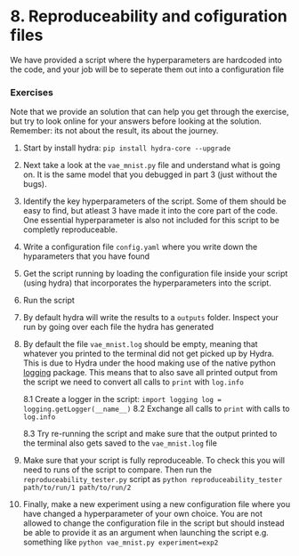 # 8. Reproduceability and cofiguration files


We have provided a script where the hyperparameters are hardcoded into the code, and your job will be to seperate
them out into a configuration file

### Exercises

Note that we provide an solution that can help you get through the exercise, but try to look online for your
answers before looking at the solution. Remember: its not about the result, its about the journey.

1. Start by install hydra: `pip install hydra-core --upgrade`

2. Next take a look at the `vae_mnist.py` file and understand what is going on. It is the same model that you
   debugged in part 3 (just without the bugs).
   
3. Identify the key hyperparameters of the script. Some of them should be easy to find, but atleast 3 have
   made it into the core part of the code. One essential hyperparameter is also not included for this script
   to be completly reproduceable.
   
4. Write a configuration file `config.yaml` where you write down the hyparameters that you have found

5. Get the script running by loading the configuration file inside your script (using hydra) that incorporates
   the hyperparameters into the script.
   
6. Run the script

7. By default hydra will write the results to a `outputs` folder. Inspect your run by going over each file
   the hydra has generated
   
8. By default the file `vae_mnist.log` should be empty, meaning that whatever you printed to the terminal
   did not get picked up by Hydra. This is due to Hydra under the hood making use of the native python 
   [logging](https://docs.python.org/3/library/logging.html) package. This means that to also save all 
   printed output from the script we need to convert all calls to `print` with `log.info`

   8.1 Create a logger in the script:
       ```
       import logging
       log = logging.getLogger(__name__)
       ```
   8.2 Exchange all calls to `print` with calls to `log.info`

   8.3 Try re-running the script and make sure that the output printed to the terminal also gets saved to the
       `vae_mnist.log` file

9. Make sure that your script is fully reproduceable. To check this you will need to runs of the script to
   compare. Then run the `reproduceability_tester.py` script as
   ```python reproduceability_tester path/to/run/1 path/to/run/2```

7. Finally, make a new experiment using a new configuration file where you have changed a hyperparameter of
   your own choice. You are not allowed to change the configuration file in the script but should instead
   be able to provide it as an argument when launching the script e.g. something like
   ```python vae_mnist.py experiment=exp2```
   

   

